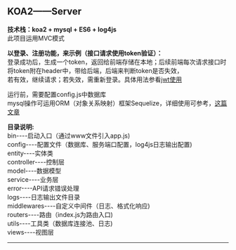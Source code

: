## KOA2——Server
**技术栈：koa2 + mysql + ES6 + log4js**  
此项目运用MVC模式  

**以登录、注册功能，来示例（接口请求使用token验证）：**  
登录成功后，生成一个token，返回给前端存储在本地；后续前端每次请求接口时将token附在header中，带给后端，后端来判断token是否失效，  
若有效，继续请求；若失效，需重新登录。具体用法参看[jwt使用](https://www.npmjs.com/package/jwt)

运行前，需要配置config.js中数据库   
mysql操作可运用ORM（对象关系映射）框架Sequelize，详细使用可参考，[这篇文章](https://www.liaoxuefeng.com/wiki/001434446689867b27157e896e74d51a89c25cc8b43bdb3000/001471955049232be7492e76f514d45a2180e2c224eb7a6000)

**目录说明:**   
bin----启动入口（通过www文件引入app.js)  
config----配置文件（数据库、服务端口配置，log4js日志输出配置)   
entity----实体类  
controller----控制层  
model----数据模型  
service----业务层  
error----API请求错误处理  
logs----日志输出文件目录  
middlewares----自定义中间件（日志、格式化响应)  
routers----路由（index.js为路由入口)  
utils----工具类（数据库连接池、日志)  
views----视图层  

*****






